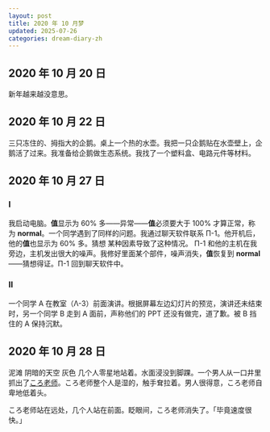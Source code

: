 ```yaml
---
layout: post
title: 2020 年 10 月梦
updated: 2025-07-26
categories: dream-diary-zh
---
```

## 2020 年 10 月 20 日

&#8203;<dr-inner>新年越来越没意思。</dr-inner>

## 2020 年 10 月 22 日

三只冻住的、拇指大的企鹅。桌上一个热的水壶。我把一只企鹅贴在水壶壁上，企鹅活了过来。我准备给企鹅做生态系统。我找了一个塑料盒、电路元件等材料。

## 2020 年 10 月 27 日

### I

我启动电脑。**值**显示为 60% 多——异常——**值**必须要大于 100% 才算正常，称为 **normal**。一个同学遇到了同样的问题。我通过聊天软件联系 Π-1。他开机后，他的**值**也显示为 60% 多。<dr-t>猜想</dr-t><dr-inner> 某种因素导致了这种情况。</dr-inner> Π-1 和他的主机在我旁边，主机发出很大的噪声。我修好里面某个部件，噪声消失，**值**恢复到 **normal**——猜想得证。Π-1 回到聊天软件中。

### II

一个同学 <dr-t><dr-def>A</dr-def></dr-t> 在教室（Λ-3）前面演讲。根据屏幕左边幻灯片的预览，演讲还未结束时，另一个同学 <dr-t><dr-def>B</dr-def></dr-t> 走到 A 面前，声称他们的 PPT 还没有做完，道了歉。被 B 挡住的 A 保持沉默。

## 2020 年 10 月 28 日

&#8203;<dr-t><dr-recog>泥滩</dr-recog></dr-t> <dr-tt>阴暗的天空</dr-tt> <dr-t>灰色</dr-t> 几个人零星地站着。水面浸没到脚踝。一个男人从一口井里抓出了[ころ老师](https://zh.wikipedia.org/wiki/%E6%9A%97%E6%AE%BA%E6%95%99%E5%AE%A4)。ころ老师整个人是湿的，触手耷拉着。男人很得意，ころ老师自卑地低着头。

ころ老师站在远处，几个人站在前面。眨眼间，ころ老师消失了。「毕竟速度很快。」
